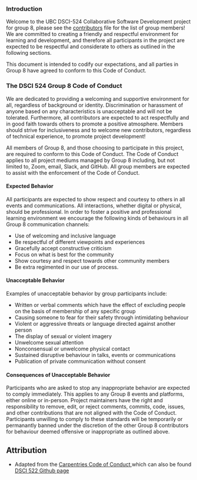 ### Introduction
Welcome to the UBC DSCI-524 Collaborative Software Development project for group 8, please see the [contributors](https://github.com/UBC-MDS/DSCI524_Group8/blob/main/CONTRIBUTORS.md) file for the list of group members! We are committed to creating a friendly and respectful environment for learning and development, and therefore
all participants in the project are expected to be respectful and considerate to others as outlined in the following sections.

This document is intended to codify our expectations, and all parties in Group 8 have agreed to conform to this Code of Conduct.

### The DSCI 524 Group 8 Code of Conduct
We are dedicated to providing a welcoming and supportive environment for all, regardless of background or identity. Discrimination or harassment of anyone based on any characteristics is unacceptable and will not be tolerated. Furthermore, all contributors are expected to act respectfully and in good faith towards others to promote a positive atmosphere. Members should strive for inclusiveness and to welcome new contributors, regardless of technical experience, to promote project development!

All members of Group 8, and those choosing to participate in this project, are required to conform to this Code of Conduct. The Code of Conduct applies to all project mediums managed by Group 8 including, but not limited to, Zoom, email, Slack, and GitHub. All group members are expected to assist with the enforcement of the Code of Conduct.

#### Expected Behavior

All participants are expected to show respect and courtesy to others in all events and communications. All interactions, whether digital or physical, should be professional. In order to foster a positive and professional learning environment we encourage the following kinds of behaviours in all Group 8 communication channels:

- Use of welcoming and inclusive language
- Be respectful of different viewpoints and experiences
- Gracefully accept constructive criticism
- Focus on what is best for the community
- Show courtesy and respect towards other community members
- Be extra regimented in our use of process.


#### Unacceptable Behavior

Examples of unacceptable behavior by group participants include:

- Written or verbal comments which have the effect of excluding people on the basis of membership of any specific group
- Causing someone to fear for their safety through intimidating behaviour
- Violent or aggressive threats or language directed against another person
- The display of sexual or violent imagery
- Unwelcome sexual attention
- Nonconsensual or unwelcome physical contact
- Sustained disruptive behaviour in talks, events or communications
- Publication of private communication without consent

#### Consequences of Unacceptable Behavior

Participants who are asked to stop any inappropriate behavior are expected to comply immediately. This applies to any Group 8 events and platforms, either online or in-person. Project maintainers have the right and responsibility to remove, edit, or reject comments, commits, code, issues, and other contributions that are not aligned with the Code of Conduct. Participants unwilling to comply to these standards will be temporarily or permanantly banned under the discretion of the other Group 8 contributors for behaviour deemed offensive or inappropriate as outlined above.


## Attribution 
- Adapted from the [Carpentries Code of Conduct](https://docs.carpentries.org/topic_folders/policies/code-of-conduct.html),which can also be found [DSCI 522 Github page](https://github.com/datasets/covid-19/tree/master/data)
